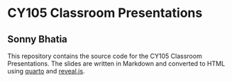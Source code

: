 # CY105 Classroom Presentations

## Sonny Bhatia

This repository contains the source code for the CY105 Classroom Presentations. The slides are written in Markdown and converted to HTML using [quarto](https://quarto.org/) and [reveal.js](https://revealjs.com/).